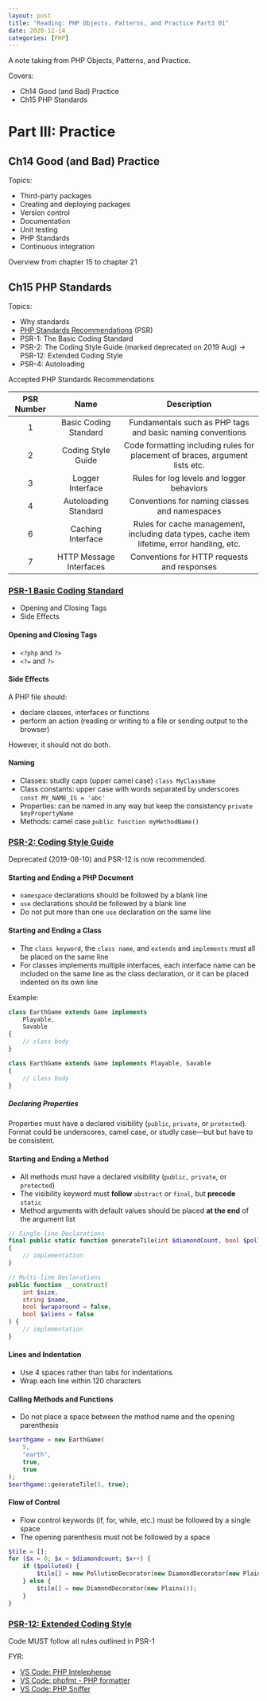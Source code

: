 ```yaml
---
layout: post
title: "Reading: PHP Objects, Patterns, and Practice Part3 01"
date: 2020-12-14
categories: [PHP]
---
```


A note taking from PHP Objects, Patterns, and Practice.

Covers:
- Ch14 Good (and Bad) Practice
- Ch15 PHP Standards

# Part III: Practice

## Ch14 Good (and Bad) Practice

Topics:

- Third-party packages
- Creating and deploying packages
- Version control
- Documentation
- Unit testing
- PHP Standards
- Continuous integration

Overview from chapter 15 to chapter 21

## Ch15 PHP Standards

Topics:

- Why standards
- [PHP Standards Recommendations](https://www.php-fig.org/psr/) (PSR)
- PSR-1: The Basic Coding Standard
- PSR-2: The Coding Style Guide (marked deprecated on 2019 Aug)
  -> PSR-12: Extended Coding Style
- PSR-4: Autoloading

Accepted PHP Standards Recommendations


| PSR Number | Name | Description |
|:----------:|:-----------------------:|:-------------------------------------------------------------------------------------------:|
| 1 | Basic Coding Standard | Fundamentals such as PHP tags and basic naming conventions |
| 2 | Coding Style Guide | Code formatting including rules for placement of braces, argument lists etc. |
| 3 | Logger Interface | Rules for log levels and logger behaviors |
| 4 | Autoloading Standard | Conventions for naming classes and namespaces |
| 6 | Caching Interface | Rules for cache management, including data types, cache item lifetime, error handling, etc. |
| 7 | HTTP Message Interfaces | Conventions for HTTP requests and responses |

### [PSR-1 Basic Coding Standard](https://www.php-fig.org/psr/psr-1/)

- Opening and Closing Tags
- Side Effects

#### Opening and Closing Tags
- `<?php` and `?>`
- `<?=` and `?>`

#### Side Effects
A PHP file should:
- declare classes, interfaces or functions
- perform an action (reading or writing to a file or sending output to the browser)

However, it should not do both.

#### Naming
- Classes: studly caps (upper camel case) `class MyClassName`
- Class constants: upper case with words separated by underscores `const MY_NAME_IS = 'abc'`
- Properties: can be named in any way but keep the consistency `private $myPropertyName`
- Methods: camel case `public function myMethodName()`

### [PSR-2: Coding Style Guide](https://www.php-fig.org/psr/psr-2/)
Deprecated (2019-08-10) and PSR-12 is now recommended.

#### Starting and Ending a PHP Document
- `namespace` declarations should be followed by a blank line
- `use` declarations should be followed by a blank line
- Do not put more than one `use` declaration on the same line

#### Starting and Ending a Class
- The `class keyword`, the `class name`, and `extends` and `implements` must all be placed on the same line
- For classes implements multiple interfaces, each interface name can be included on the same line as the class declaration, or it can be placed indented on its own line

Example:
```php
class EarthGame extends Game implements
    Playable,
    Savable
{
    // class body
}

class EarthGame extends Game implements Playable, Savable
{
    // class body
}
```

##### Declaring Properties
Properties must have a declared visibility (`public`, `private`, or `protected`).
Format could be underscores, camel case, or studly case—but but have to be consistent.

#### Starting and Ending a Method
- All methods must have a declared visibility (`public,` `private`, or `protected`)
- The visibility keyword must **follow** `abstract` or `final`, but **precede** `static`
- Method arguments with default values should be placed **at the end** of the argument list

```php
// Single-line Declarations
final public static function generateTile(int $diamondCount, bool $polluted = false)
{
    // implementation
}

// Multi-line Declarations
public function __construct(
    int $size,
    string $name,
    bool $wraparound = false,
    bool $aliens = false
) {
    // implementation
}
```

#### Lines and Indentation
- Use 4 spaces rather than tabs for indentations
- Wrap each line within 120 characters

#### Calling Methods and Functions
- Do not place a space between the method name and the opening parenthesis
```php
$earthgame = new EarthGame(
    5,
    "earth",
    true,
    true
);
$earthgame::generateTile(5, true);
```

#### Flow of Control
- Flow control keywords (if, for, while, etc.) must be followed by a single space
- The opening parenthesis must not be followed by a space
```php
$tile = [];
for ($x = 0; $x < $diamondcount; $x++) {
    if ($polluted) {
        $tile[] = new PollutionDecorator(new DiamondDecorator(new Plains()));
    } else {
        $tile[] = new DiamondDecorator(new Plains());
    }
}
```

### [PSR-12: Extended Coding Style](https://www.php-fig.org/psr/psr-12/)
Code MUST follow all rules outlined in PSR-1

FYR: 
- [VS Code: PHP Intelephense](https://marketplace.visualstudio.com/items?itemName=bmewburn.vscode-intelephense-client)
- [VS Code: phpfmt - PHP formatter](https://marketplace.visualstudio.com/items?itemName=kokororin.vscode-phpfmt)
- [VS Code: PHP Sniffer](https://marketplace.visualstudio.com/items?itemName=wongjn.php-sniffer)
